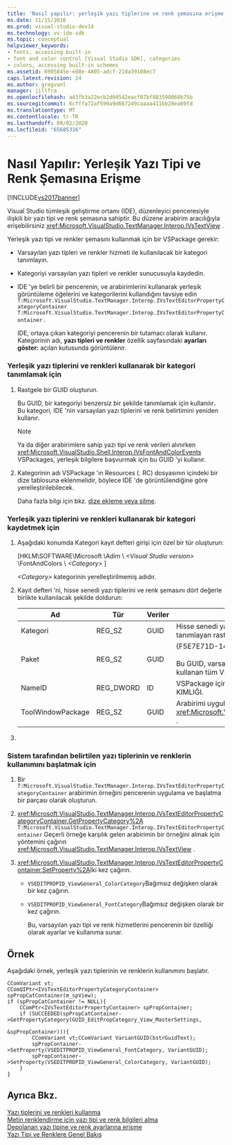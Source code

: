 ```yaml
---
title: 'Nasıl yapılır: yerleşik yazı tiplerine ve renk şemasına erişme | Microsoft Docs'
ms.date: 11/15/2016
ms.prod: visual-studio-dev14
ms.technology: vs-ide-sdk
ms.topic: conceptual
helpviewer_keywords:
- fonts, accessing built-in
- font and color control [Visual Studio SDK], categories
- colors, accessing built-in schemes
ms.assetid: 6905845e-e88e-4805-adcf-21da39108ec7
caps.latest.revision: 24
ms.author: gregvanl
manager: jillfra
ms.openlocfilehash: a43fb3a22ecb2d04542eacf07bf883590868b75b
ms.sourcegitcommit: 6cfffa72af599a9d667249caaaa411bb28ea69fd
ms.translationtype: MT
ms.contentlocale: tr-TR
ms.lasthandoff: 09/02/2020
ms.locfileid: "65685316"
---
```

# <a name="how-to-access-the-built-in-fonts-and-color-scheme"></a>Nasıl Yapılır: Yerleşik Yazı Tipi ve Renk Şemasına Erişme
[!INCLUDE[vs2017banner](../includes/vs2017banner.md)]

Visual Studio tümleşik geliştirme ortamı (IDE), düzenleyici penceresiyle ilişkili bir yazı tipi ve renk şemasına sahiptir. Bu düzene arabirim aracılığıyla erişebilirsiniz <xref:Microsoft.VisualStudio.TextManager.Interop.IVsTextView> .  
  
 Yerleşik yazı tipi ve renkler şemasını kullanmak için bir VSPackage gerekir:  
  
- Varsayılan yazı tipleri ve renkler hizmeti ile kullanılacak bir kategori tanımlayın.  
  
- Kategoriyi varsayılan yazı tipleri ve renkler sunucusuyla kaydedin.  
  
- IDE 'ye belirli bir pencerenin, ve arabirimlerini kullanarak yerleşik görüntüleme öğelerini ve kategorilerini kullandığını tavsiye edin `T:Microsoft.VisualStudio.TextManager.Interop.IVsTextEditorPropertyCategoryContainer` `T:Microsoft.VisualStudio.TextManager.Interop.IVsTextEditorPropertyContainer` .  
  
  IDE, ortaya çıkan kategoriyi pencerenin bir tutamacı olarak kullanır. Kategorinin adı, **yazı tipleri ve renkler** özellik sayfasındaki **ayarları göster:** açılan kutusunda görüntülenir.  
  
### <a name="to-define-a-category-using-built-in-fonts-and-colors"></a>Yerleşik yazı tiplerini ve renkleri kullanarak bir kategori tanımlamak için  
  
1. Rastgele bir GUID oluşturun.  
  
    Bu GUID, bir kategoriyi benzersiz bir şekilde tanımlamak için kullanılır<strong>.</strong> Bu kategori, IDE 'nin varsayılan yazı tiplerini ve renk belirtimini yeniden kullanır.  
  
   > [!NOTE]
   > Ya da diğer arabirimlere sahip yazı tipi ve renk verileri alınırken <xref:Microsoft.VisualStudio.Shell.Interop.IVsFontAndColorEvents> VSPackages, yerleşik bilgilere başvurmak için bu GUID 'yi kullanır.  
  
2. Kategorinin adı VSPackage 'ın Resources (. RC) dosyasının içindeki bir dize tablosuna eklenmelidir, böylece IDE 'de görüntülendiğine göre yerelleştirilebilecek.  
  
    Daha fazla bilgi için bkz. [dize ekleme veya silme](https://msdn.microsoft.com/library/077077b4-0f4b-4633-92d6-60b321164cab).  
  
### <a name="to-register-a-category-using-built-in-fonts-and-colors"></a>Yerleşik yazı tiplerini ve renkleri kullanarak bir kategori kaydetmek için  
  
1. Aşağıdaki konumda Kategori kayıt defteri girişi için özel bir tür oluşturun:  
  
     [HKLM\SOFTWARE\Microsoft \Adim \\ *\<Visual Studio version>* \FontAndColors \\ *\<Category>* ]  
  
     *\<Category>* kategorinin yerelleştirilmemiş adıdır.  
  
2. Kayıt defteri 'ni, hisse senedi yazı tiplerini ve renk şemasını dört değerle birlikte kullanılacak şekilde doldurun:  
  
    |Ad|Tür|Veriler|Description|  
    |----------|----------|----------|-----------------|  
    |Kategori|REG_SZ|GUID|Hisse senedi yazı tipi ve renk düzenini içeren bir kategoriyi tanımlayan rastgele bir GUID.|  
    |Paket|REG_SZ|GUID|{F5E7E71D-1401-11D1-883B-0000F87579D2}<br /><br /> Bu GUID, varsayılan yazı tipi ve renk yapılandırmasını kullanan tüm VSPackages 'ler tarafından kullanılır.|  
    |NameID|REG_DWORD|ID|VSPackage içindeki yerelleştirilebilir kategori adının kaynak KIMLIĞI.|  
    |ToolWindowPackage|REG_SZ|GUID|Arabirimi uygulayan VSPackage GUID 'ı <xref:Microsoft.VisualStudio.TextManager.Interop.IVsTextView> .|  
  
3. 
  
### <a name="to-initiate-the-use-of-system-provided-fonts-and-colors"></a>Sistem tarafından belirtilen yazı tiplerinin ve renklerin kullanımını başlatmak için  
  
1. Bir `T:Microsoft.VisualStudio.TextManager.Interop.IVsTextEditorPropertyCategoryContainer` arabirimin örneğini pencerenin uygulama ve başlatma bir parçası olarak oluşturun.  
  
2. <xref:Microsoft.VisualStudio.TextManager.Interop.IVsTextEditorPropertyCategoryContainer.GetPropertyCategory%2A> `T:Microsoft.VisualStudio.TextManager.Interop.IVsTextEditorPropertyContainer` Geçerli örneğe karşılık gelen arabirimin bir örneğini almak için yöntemini çağırın <xref:Microsoft.VisualStudio.TextManager.Interop.IVsTextView> .  
  
3. <xref:Microsoft.VisualStudio.TextManager.Interop.IVsTextEditorPropertyContainer.SetProperty%2A>İki kez çağırın.  
  
   - `VSEDITPROPID_ViewGeneral_ColorCategory`Bağımsız değişken olarak bir kez çağırın.  
  
   - `VSEDITPROPID_ViewGeneral_FontCategory`Bağımsız değişken olarak bir kez çağırın.  
  
     Bu, varsayılan yazı tipi ve renk hizmetlerini pencerenin bir özelliği olarak ayarlar ve kullanıma sunar.  
  
## <a name="example"></a>Örnek  
 Aşağıdaki örnek, yerleşik yazı tiplerinin ve renklerin kullanımını başlatır.  
  
```  
CComVariant vt;  
CComQIPtr<IVsTextEditorPropertyCategoryContainer> spPropCatContainer(m_spView);  
if (spPropCatContainer != NULL){  
    CComPtr<IVsTextEditorPropertyContainer> spPropContainer;  
    if (SUCCEEDED(spPropCatContainer->GetPropertyCategory(GUID_EditPropCategory_View_MasterSettings,   
                                                          &spPropContainer))){  
        CComVariant vt;CComVariant VariantGUID(bstrGuidText);  
        spPropContainer->SetProperty(VSEDITPROPID_ViewGeneral_FontCategory, VariantGUID);  
        spPropContainer->SetProperty(VSEDITPROPID_ViewGeneral_ColorCategory, VariantGUID);  
    }  
}  
```  
  
## <a name="see-also"></a>Ayrıca Bkz.  
 [Yazı tiplerini ve renkleri kullanma](../extensibility/using-fonts-and-colors.md)   
 [Metin renklendirme için yazı tipi ve renk bilgileri alma](../extensibility/getting-font-and-color-information-for-text-colorization.md)   
 [Depolanan yazı tipine ve renk ayarlarına erişme](../extensibility/accessing-stored-font-and-color-settings.md)   
 [Yazı Tipi ve Renklere Genel Bakış](../extensibility/font-and-color-overview.md)

